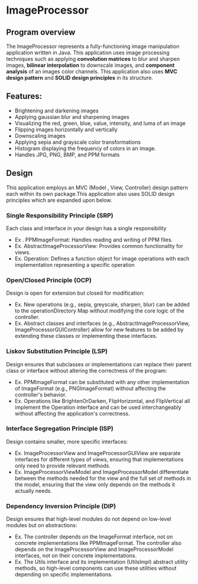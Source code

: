 # ImageProcessor
## Program overview
The ImageProcessor represents a fully-functioning image manipulation application written in Java. This application uses image processing techniques such as applying **convolution matrices** to blur and sharpen images, **bilinear interpolation** to downscale images, and **component analysis** of an images color channels.
This application also uses **MVC design pattern** and **SOLID design principles** in its structure.

## Features:
* Brightening and darkening images
* Applying gaussian blur and sharpening images
* Visualizing the red, green, blue, value, intensity, and luma of an image
* Flipping images horizontally and vertically
* Downscaling images
* Applying sepia and grayscale color transformations
* Histogram displaying the frequency of colors in an image.
* Handles JPG, PNG, BMP, and PPM formats

## Design
This application employs an MVC (Model , View, Controller) design pattern each within its own package.This application also uses SOLID design principles which are expanded upon below.

### Single Responsibility Principle (SRP)
Each class and interface in your design has a single responsibility
* Ex . PPMImageFormat: Handles reading and writing of PPM files.
* Ex. AbstractImageProcessorView: Provides common functionality for views.
* Ex. Operation: Defines a function object for image operations with each implementation representing a specific operation

### Open/Closed Principle (OCP)
Design is open for extension but closed for modification:
* Ex. New operations (e.g., sepia, greyscale, sharpen, blur) can be added to the operationDirectory Map without modifying the core logic of the controller.
* Ex. Abstract classes and interfaces (e.g., AbstractImageProcessorView, ImageProcessorGUIController) allow for new features to be added by extending these classes or implementing these interfaces.

### Liskov Substitution Principle (LSP)
Design ensures that subclasses or implementations can replace their parent class or	interface without altering the correctness of the program:
* Ex. PPMImageFormat can be substituted with any other implementation of ImageFormat (e.g., PNGImageFormat) without affecting the controller's behavior.
* Ex. Operations like BrightenOrDarken, FlipHorizontal, and FlipVertical all implement the Operation interface and can be used interchangeably without affecting the application's correctness.

### Interface Segregation Principle (ISP)
Design contains smaller, more specific interfaces:
* Ex. ImageProcessorView and ImageProcessorGUIView are separate interfaces for different types of views, ensuring that implementations only need to provide relevant methods.
* Ex. ImageProcessorViewModel and ImageProcessorModel differentiate between the methods needed for the view and the full set of methods in the model, ensuring that the view only depends on the methods it actually needs.

### Dependency Inversion Principle (DIP)
Design ensures that high-level modules do not depend on low-level modules but on abstractions:
* Ex. The controller depends on the ImageFormat interface, not on concrete implementations like PPMImageFormat. The controller also depends on the ImageProcessorView and ImageProcessorModel interfaces, not on their concrete implementations.
* Ex. The Utils interface and its implementation (UtilsImpl) abstract utility methods, so high-level components can use these utilities without depending on specific implementations.

